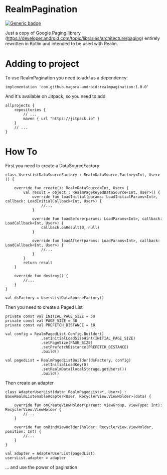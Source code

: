 # RealmPagination

[![Generic badge](https://img.shields.io/badge/jitPack-1.0.0-ff00.svg)](https://github.com/Magora-Android/RealmPagination/)

Just a copy of Google Paging library (https://developer.android.com/topic/libraries/architecture/paging) entirely rewritten in Kotlin and intended to be used with Realm.


# Adding to project
To use RealmPagination you need to add as a dependency:

`implementation 'com.github.magora-android:realmpagination:1.0.0'`

And it's available on Jitpack, so you need to add

    allprojects {
        repositories {
            // ...
            maven { url "https://jitpack.io" }
        }
        // ...
    }


# How To
First you need to create a DataSourceFactory

    class UsersListDataSourceFactory : RealmDataSource.Factory<Int, User>() {

        override fun create(): RealmDataSource<Int, User> {
            val result = object : RealmPageKeyedDataSource<Int, User>() {
                override fun loadInitial(params: LoadInitialParams<Int>, callback: LoadInitialCallback<Int, User>) {
                    //...
                }

                override fun loadBefore(params: LoadParams<Int>, callback: LoadCallback<Int, User>) {
                    callback.onResult(0, null)
                }

    			override fun loadAfter(params: LoadParams<Int>, callback: LoadCallback<Int, User>) {
                    //...
                }
            }
            return result
        }

        override fun destroy() {
            //...
        }
    }

    val dsFactory = UsersListDataSourceFactory()

Then you need to create a Paged List

    private const val INITIAL_PAGE_SIZE = 50
    private const val PAGE_SIZE = 30
    private const val PREFETCH_DISTANCE = 10

    val config = RealmPagedList.Config.Builder()
                    .setInitialLoadSizeHint(INITIAL_PAGE_SIZE)
                    .setPageSize(PAGE_SIZE)
                    .setPrefetchDistance(PREFETCH_DISTANCE)
                    .build()

    val pagedList = RealmPagedListBuilder(dsFactory, config)
                    .setInitialLoadKey(0)
                    .setRealmData(localStorage.getUsers())
                    .build()

Then create an adapter

    class AdapterUserList(data: RealmPagedList<*, User>) : BaseRealmListenableAdapter<User, RecyclerView.ViewHolder>(data) {

        override fun onCreateViewHolder(parent: ViewGroup, viewType: Int): RecyclerView.ViewHolder {
            //...
        }

        override fun onBindViewHolder(holder: RecyclerView.ViewHolder, position: Int) {
            //...
        }
    }

	val adapter = AdapterUserList(pagedList)
	usersList.adapter = adapter

... and use the power of pagination